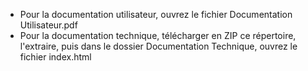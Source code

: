 - Pour la documentation utilisateur, ouvrez le fichier Documentation Utilisateur.pdf
- Pour la documentation technique, télécharger en ZIP ce répertoire, l'extraire, puis dans le dossier Documentation Technique, ouvrez le fichier index.html
